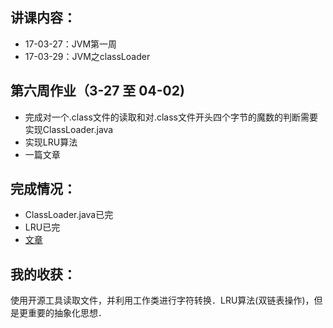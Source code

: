 ## 讲课内容：
- 17-03-27：JVM第一周
- 17-03-29：JVM之classLoader

## 第六周作业（3-27 至 04-02)
- 完成对一个.class文件的读取和对.class文件开头四个字节的魔数的判断需要实现ClassLoader.java
- 实现LRU算法
- 一篇文章

## 完成情况：
- ClassLoader.java已完
- LRU已完
- [文章](http://www.jianshu.com/p/02a8b4ee4596)

## 我的收获：
使用开源工具读取文件，并利用工作类进行字符转换．LRU算法(双链表操作)，但是更重要的抽象化思想．
